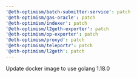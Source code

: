 ```yaml
---
'@eth-optimism/batch-submitter-service': patch
'@eth-optimism/gas-oracle': patch
'@eth-optimism/indexer': patch
'@eth-optimism/l2geth-exporter': patch
'@eth-optimism/op-exporter': patch
'@eth-optimism/proxyd': patch
'@eth-optimism/teleportr': patch
'@eth-optimism/l2geth': patch
---
```


Update docker image to use golang 1.18.0
